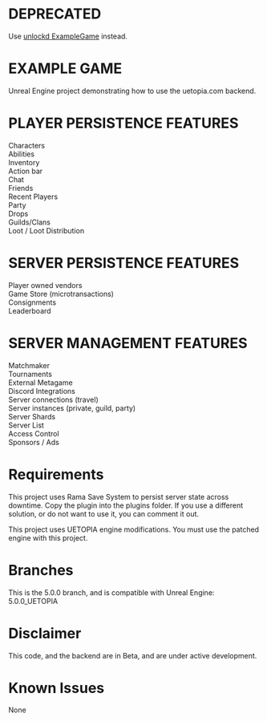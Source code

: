 # DEPRECATED

Use [unlockd ExampleGame](https://github.com/unlockd-gg/ExampleGame) instead.  

# EXAMPLE GAME
Unreal Engine project demonstrating how to use the uetopia.com backend.

# PLAYER PERSISTENCE FEATURES
Characters  
Abilities  
Inventory  
Action bar  
Chat  
Friends  
Recent Players  
Party  
Drops  
Guilds/Clans  
Loot / Loot Distribution  

# SERVER PERSISTENCE FEATURES
Player owned vendors  
Game Store (microtransactions)  
​​​​​​​Consignments  
Leaderboard  

# SERVER MANAGEMENT FEATURES
Matchmaker  
Tournaments  
External Metagame  
Discord Integrations  
Server connections (travel)  
Server instances (private, guild, party)  
Server Shards  
Server List  
Access Control  
Sponsors / Ads  

# Requirements
This project uses Rama Save System to persist server state across downtime.  Copy the plugin into the plugins folder.  If you use a different solution, or do not want to use it, you can comment it out.  

This project uses UETOPIA engine modifications.  You must use the patched engine with this project.

# Branches
This is the 5.0.0 branch, and is compatible with Unreal Engine:  5.0.0_UETOPIA

# Disclaimer
This code, and the backend are in Beta, and are under active development.

# Known Issues
None
